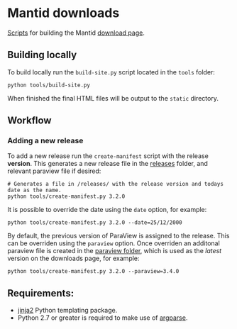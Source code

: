 Mantid downloads
================

[Scripts](/tools/) for building the Mantid [download page](http://download.mantidproject.org).

## Building locally

To build locally run the `build-site.py` script located in the `tools` folder:

    python tools/build-site.py

When finished the final HTML files will be output to the `static` directory.

## Workflow

### Adding a new release

To add a new release run the `create-manifest` script with the release __version__. This generates a new release file in the [releases](/releases/) folder, and relevant paraview file if desired:

    # Generates a file in /releases/ with the release version and todays date as the name.
    python tools/create-manifest.py 3.2.0

It is possible to override the date using the `date` option, for example:

    python tools/create-manifest.py 3.2.0 --date=25/12/2000

By default, the previous version of ParaView is assigned to the release. This can be overriden using the `paraview` option. Once overriden an additonal paraview file is created in the [paraview folder](/releases/paraview/), which is used as the _latest_ version on the downloads page, for example:

    python tools/create-manifest.py 3.2.0 --paraview=3.4.0

## Requirements:

- [jinja2](http://jinja.pocoo.org/) Python templating package.
- Python 2.7 or greater is required to make use of [argparse](https://pypi.python.org/pypi/argparse).
